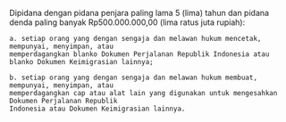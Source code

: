 Dipidana dengan pidana penjara paling lama 5 (lima) tahun dan pidana denda paling banyak Rp500.000.000,00
(lima ratus juta rupiah):

    a. setiap orang yang dengan sengaja dan melawan hukum mencetak, mempunyai, menyimpan, atau
    memperdagangkan blanko Dokumen Perjalanan Republik Indonesia atau blanko Dokumen Keimigrasian lainnya;

    b. setiap orang yang dengan sengaja dan melawan hukum membuat, mempunyai, menyimpan, atau
    memperdagangkan cap atau alat lain yang digunakan untuk mengesahkan Dokumen Perjalanan Republik
    Indonesia atau Dokumen Keimigrasian lainnya.